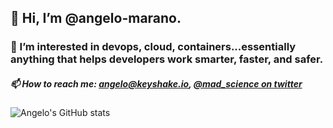 ## 👋 Hi, I’m @angelo-marano. 
### 👀 I’m interested in devops, cloud, containers...essentially anything that helps developers work smarter, faster, and safer. 
##### 📫 How to reach me: angelo@keyshake.io, [@mad_science on twitter](https://twitter.com/mad_science)

![Angelo's GitHub stats](https://github-readme-stats.vercel.app/api?username=angelo-marano&show_icons=true&count_private=true&theme=dark)





<!---
angelo-marano/angelo-marano is a ✨ special ✨ repository because its `README.md` (this file) appears on your GitHub profile.
You can click the Preview link to take a look at your changes.
--->
